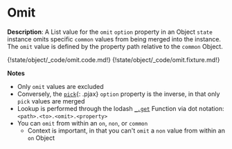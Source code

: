 # Omit

__Description__: A List value for the `omit` `option` property in an Object `state` instance omits specific `common` values from being merged into the instance. The `omit` value is defined by the property path relative to the `common` Object.

{!state/object/_code/omit.code.md!}
{!state/object/_code/omit.fixture.md!}

__Notes__

+ Only `omit` values are excluded
+ Conversely, the [`pick`](../state/object.md#pick){: .pjax} `option` property is the inverse, in that only `pick` values are merged
+ Lookup is performed through the lodash [`_.get`](https://lodash.com/docs/4.17.2#get) Function via dot notation: `<path>.<to>.<omit>.<property>`
+ You can `omit` from within an `on`, `non`, or `common`
    - Context is important, in that you can't `omit` a `non` value from within an `on` Object


<div class="cf"></div>
<div class="end"></div>

